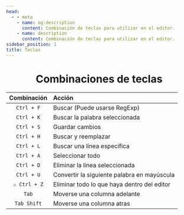```yaml
---
head:
  - - meta
    - name: og:description
      content: Combinación de teclas para utilizar en el editor.
    - name: description
      content: Combinación de teclas para utilizar en el editor.
sidebar_position: 1
title: Teclas
---
```

<div align=center>

# Combinaciones de teclas
<!---Ctrl + Y : ¿?-->
|Combinación|Acción|
|:-:|:-|
`Ctrl + F` | Buscar (Puede usarse RegExp)|
`Ctrl + K` | Buscar la palabra seleccionada
`Ctrl + S` | Guardar cambios
`Ctrl + H` | Buscar y reemplazar
`Ctrl + L` | Buscar una línea específica
`Ctrl + A` | Seleccionar todo
`Ctrl + D` | Eliminar la línea seleccionada
`Ctrl + U` | Convertir la siguiente palabra en mayúscula
`⚠️ Ctrl + Z` | Eliminar todo lo que haya dentro del editor
`Tab` | Moverse una columna adelante
`Tab Shift` | Moverse una columna atras

</div>